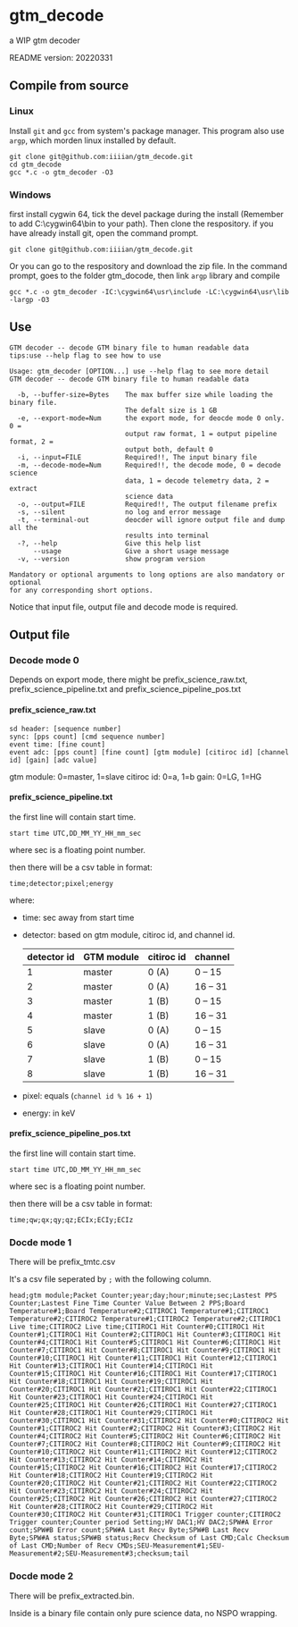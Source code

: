 # gtm_decode
a WIP gtm decoder

README version: 20220331
## Compile from source
### Linux
Install `git` and `gcc` from system's package manager. This program also use `argp`, which morden linux installed by default.

```
git clone git@github.com:iiiian/gtm_decode.git
cd gtm_decode
gcc *.c -o gtm_decoder -O3 
```
### Windows
first install cygwin 64, tick the devel package during the install (Remember to add C:\cygwin64\bin to your path). Then clone the respository. if you have already install git, open the command prompt.
```
git clone git@github.com:iiiian/gtm_decode.git
```
Or you can go to the respository and download the zip file.
In the command prompt, goes to the folder gtm_docode, then link `argp` library and compile
```
gcc *.c -o gtm_decoder -IC:\cygwin64\usr\include -LC:\cygwin64\usr\lib -largp -O3
```
## Use
```
GTM decoder -- decode GTM binary file to human readable data
tips:use --help flag to see how to use

Usage: gtm_decoder [OPTION...] use --help flag to see more detail
GTM decoder -- decode GTM binary file to human readable data

  -b, --buffer-size=Bytes    The max buffer size while loading the binary file.
                             The defalt size is 1 GB
  -e, --export-mode=Num      the export mode, for deocde mode 0 only. 0 =
                             output raw format, 1 = output pipeline format, 2 =
                             output both, default 0
  -i, --input=FILE           Required!!, The input binary file
  -m, --decode-mode=Num      Required!!, the decode mode, 0 = decode science
                             data, 1 = decode telemetry data, 2 = extract
                             science data
  -o, --output=FILE          Required!!, The output filename prefix
  -s, --silent               no log and error message
  -t, --terminal-out         deocder will ignore output file and dump all the
                             results into terminal
  -?, --help                 Give this help list
      --usage                Give a short usage message
  -v, --version              show program version

Mandatory or optional arguments to long options are also mandatory or optional
for any corresponding short options.

```

Notice that input file, output file and decode mode is required.

## Output file
### Decode mode 0
Depends on export mode, there might be prefix_science_raw.txt, prefix_science_pipeline.txt and prefix_science_pipeline_pos.txt
#### **prefix_science_raw.txt**
```
sd header: [sequence number]
sync: [pps count] [cmd sequence number]
event time: [fine count]
event adc: [pps count] [fine count] [gtm module] [citiroc id] [channel id] [gain] [adc value]
```
gtm module: 0=master, 1=slave
citiroc id: 0=a, 1=b
gain: 0=LG, 1=HG

#### **prefix_science_pipeline.txt**
the first line will contain start time.
```
start time UTC,DD_MM_YY_HH_mm_sec
```
where sec is a floating point number.

then there will be a csv table in format:
```
time;detector;pixel;energy
```

where:

- time: sec away from start time

- detector: based on gtm module, citiroc id, and channel id.


  | detector id | GTM module | citiroc id | channel |
  | ----------- | ---------- | ---------- | ------- |
  | 1           | master     | 0 (A)      | 0 – 15  |
  | 2           | master     | 0 (A)      | 16 – 31 |
  | 3           | master     | 1 (B)      | 0 – 15  |
  | 4           | master     | 1 (B)      | 16 – 31 |
  | 5           | slave      | 0 (A)      | 0 – 15  |
  | 6           | slave      | 0 (A)      | 16 – 31 |
  | 7           | slave      | 1 (B)      | 0 – 15  |
  | 8           | slave      | 1 (B)      | 16 – 31 |

- pixel: equals (`channel id % 16 + 1`)
- energy: in keV

#### **prefix_science_pipeline_pos.txt**
the first line will contain start time.
```
start time UTC,DD_MM_YY_HH_mm_sec
```
where sec is a floating point number.

then there will be a csv table in format:
```
time;qw;qx;qy;qz;ECIx;ECIy;ECIz
```
### Docde mode 1
There will be prefix_tmtc.csv

It's a csv file seperated by `;` with the following column.

```
head;gtm module;Packet Counter;year;day;hour;minute;sec;Lastest PPS Counter;Lastest Fine Time Counter Value Between 2 PPS;Board Temperature#1;Board Temperature#2;CITIROC1 Temperature#1;CITIROC1 Temperature#2;CITIROC2 Temperature#1;CITIROC2 Temperature#2;CITIROC1 Live time;CITIROC2 Live time;CITIROC1 Hit Counter#0;CITIROC1 Hit Counter#1;CITIROC1 Hit Counter#2;CITIROC1 Hit Counter#3;CITIROC1 Hit Counter#4;CITIROC1 Hit Counter#5;CITIROC1 Hit Counter#6;CITIROC1 Hit Counter#7;CITIROC1 Hit Counter#8;CITIROC1 Hit Counter#9;CITIROC1 Hit Counter#10;CITIROC1 Hit Counter#11;CITIROC1 Hit Counter#12;CITIROC1 Hit Counter#13;CITIROC1 Hit Counter#14;CITIROC1 Hit Counter#15;CITIROC1 Hit Counter#16;CITIROC1 Hit Counter#17;CITIROC1 Hit Counter#18;CITIROC1 Hit Counter#19;CITIROC1 Hit Counter#20;CITIROC1 Hit Counter#21;CITIROC1 Hit Counter#22;CITIROC1 Hit Counter#23;CITIROC1 Hit Counter#24;CITIROC1 Hit Counter#25;CITIROC1 Hit Counter#26;CITIROC1 Hit Counter#27;CITIROC1 Hit Counter#28;CITIROC1 Hit Counter#29;CITIROC1 Hit Counter#30;CITIROC1 Hit Counter#31;CITIROC2 Hit Counter#0;CITIROC2 Hit Counter#1;CITIROC2 Hit Counter#2;CITIROC2 Hit Counter#3;CITIROC2 Hit Counter#4;CITIROC2 Hit Counter#5;CITIROC2 Hit Counter#6;CITIROC2 Hit Counter#7;CITIROC2 Hit Counter#8;CITIROC2 Hit Counter#9;CITIROC2 Hit Counter#10;CITIROC2 Hit Counter#11;CITIROC2 Hit Counter#12;CITIROC2 Hit Counter#13;CITIROC2 Hit Counter#14;CITIROC2 Hit Counter#15;CITIROC2 Hit Counter#16;CITIROC2 Hit Counter#17;CITIROC2 Hit Counter#18;CITIROC2 Hit Counter#19;CITIROC2 Hit Counter#20;CITIROC2 Hit Counter#21;CITIROC2 Hit Counter#22;CITIROC2 Hit Counter#23;CITIROC2 Hit Counter#24;CITIROC2 Hit Counter#25;CITIROC2 Hit Counter#26;CITIROC2 Hit Counter#27;CITIROC2 Hit Counter#28;CITIROC2 Hit Counter#29;CITIROC2 Hit Counter#30;CITIROC2 Hit Counter#31;CITIROC1 Trigger counter;CITIROC2 Trigger counter;Counter period Setting;HV DAC1;HV DAC2;SPW#A Error count;SPW#B Error count;SPW#A Last Recv Byte;SPW#B Last Recv Byte;SPW#A status;SPW#B status;Recv Checksum of Last CMD;Calc Checksum of Last CMD;Number of Recv CMDs;SEU-Measurement#1;SEU-Measurement#2;SEU-Measurement#3;checksum;tail
```
### Docde mode 2
There will be prefix_extracted.bin.

Inside is a binary file contain only pure science data, no NSPO wrapping.
